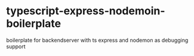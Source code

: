 # typescript-express-nodemoin-boilerplate
boilerplate for backendserver with ts express and nodemon as debugging support
